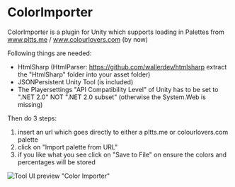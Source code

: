 ColorImporter
=============

ColorImporter is a plugin for Unity which supports loading in Palettes from www.pltts.me / www.colourlovers.com (by now)

Following things are needed:
- HtmlSharp (HtmlParser: https://github.com/wallerdev/htmlsharp extract the "HtmlSharp" folder into your asset folder)
- JSONPersistent Unity Tool (is included)
- The Playersettings "API Compatibility Level" of Unity has to be set to ".NET 2.0" NOT ".NET 2.0 subset" (otherwise the System.Web is missing)


Then do 3 steps:
1. insert an url which goes directly to either a pltts.me or colourlovers.com palette
2. click on "Import palette from URL"
3. if you like what you see click on "Save to File" on ensure the colors and percentages will be stored


![Tool UI preview ](https://raw.githubusercontent.com/DomDomHaas/ColorImporter/master/Preview.png) "Color Importer"
